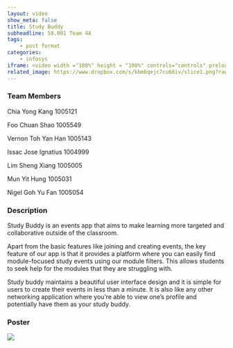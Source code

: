 ```yaml
---
layout: video
show_meta: false
title: Study Buddy
subheadline: 50.001 Team 4A
tags:
    - post format
categories:
    - infosys
iframe: <video width ="100%" height = "100%" controls="controls" preload="metadata" src="https://www.dropbox.com/s/yhhrs80nr5c7u90/1D%20Project%20-%20Checkoff%204%20%28Virtual%20Exhbit%29_1D-C04A_attempt_2022-04-18-19-01-16_Java1DFinalVid.mp4?raw=1#t=0.5"> Your browser does not support the HTML5 Video element.</video>
related_image: https://www.dropbox.com/s/kbmbqejc7cu66iv/slice1.png?raw=1
---
```


### Team Members


Chia Yong Kang 1005121

Foo Chuan Shao 1005549

Vernon Toh Yan Han 1005143

Issac Jose Ignatius 1004999

Lim Sheng Xiang 1005005

Mun Yit Hung 1005031

Nigel Goh Yu Fan 1005054









### Description


Study Buddy is an events app that aims to make learning more targeted and collaborative outside of the classroom.

Apart from the basic features like joining and creating events, the key feature of our app is that it provides a platform where you can easily find module-focused study events using our module filters. This allows students to seek help for the modules that they are struggling with.

Study buddy maintains a beautiful user interface design and it is simple for users to create their events in less than a minute. It is also like any other networking application where you’re able to view one’s profile and potentially have them as your study buddy.

### Poster

<img src="https://www.dropbox.com/s/r1yerdiyl7t5e4e/1D%20Project%20-%20Checkoff%204%20%28Virtual%20Exhbit%29_1D-C04A_attempt_2022-04-18-19-01-16_1D%20Java%20group%204A%20poster.png?raw=1" />
